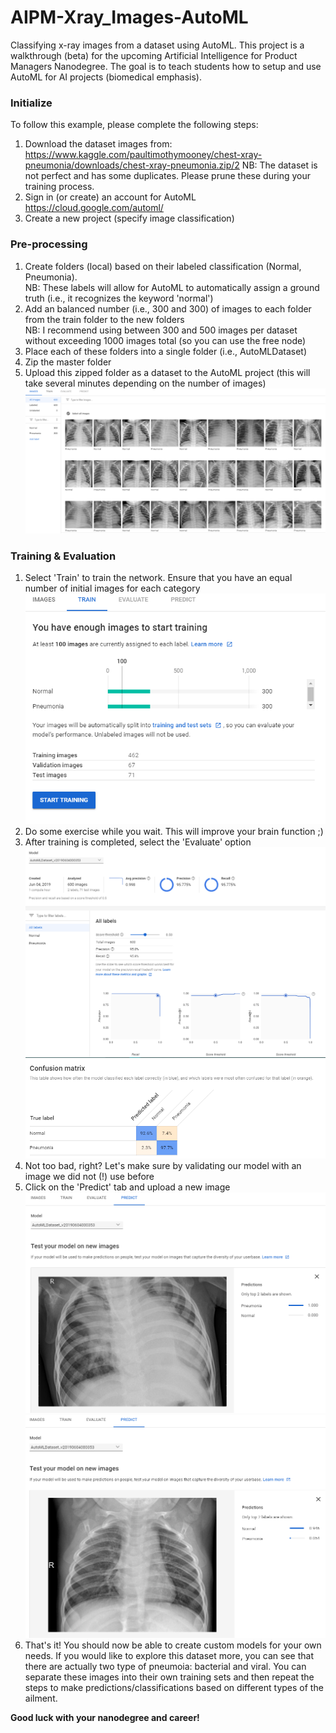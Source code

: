 # AIPM-Xray_Images-AutoML
Classifying x-ray images from a dataset using AutoML. This project is a walkthrough (beta) for the upcoming Artificial Intelligence for Product Managers Nanodegree. The goal is to teach students how to setup and use AutoML for AI projects (biomedical emphasis).

### Initialize
To follow this example, please complete the following steps:
1. Download the dataset images from:
https://www.kaggle.com/paultimothymooney/chest-xray-pneumonia/downloads/chest-xray-pneumonia.zip/2 
NB: The dataset is not perfect and has some duplicates. Please prune these during your training process.
2. Sign in (or create) an account for AutoML
https://cloud.google.com/automl/
3. Create a new project (specify image classification)

### Pre-processing
1. Create folders (local) based on their labeled classification (Normal, Pneumonia).\
NB: These labels will allow for AutoML to automatically assign a ground truth (i.e., it recognizes the keyword 'normal')
2. Add an balanced number (i.e., 300 and 300) of images to each folder from the train folder to the new folders\
NB: I recommend using between 300 and 500 images per dataset without exceeding 1000 images total (so you can use the free node)
3. Place each of these folders into a single folder (i.e., AutoMLDataset)
4. Zip the master folder
5. Upload this zipped folder as a dataset to the AutoML project (this will take several minutes depending on the number of images)
![image01](https://github.com/Ohara124c41/AIPM-Xray_Images-AutoML/blob/master/images/001.PNG?raw=true)
### Training & Evaluation
1. Select 'Train' to train the network. Ensure that you have an equal number of initial images for each category 
![image02](https://github.com/Ohara124c41/AIPM-Xray_Images-AutoML/blob/master/images/002.PNG?raw=true)
2. Do some exercise while you wait. This will improve your brain function ;)
3. After training is completed, select the 'Evaluate' option 
![image03](https://github.com/Ohara124c41/AIPM-Xray_Images-AutoML/blob/master/images/003.PNG?raw=true)
![image04](https://github.com/Ohara124c41/AIPM-Xray_Images-AutoML/blob/master/images/004.PNG?raw=true)
4. Not too bad, right? Let's make sure by validating our model with an image we did not (!) use before
5. Click on the 'Predict' tab and upload a new image
![image05](https://github.com/Ohara124c41/AIPM-Xray_Images-AutoML/blob/master/images/005.PNG?raw=true)
![image06](https://github.com/Ohara124c41/AIPM-Xray_Images-AutoML/blob/master/images/006.PNG?raw=true)
6. That's it! You should now be able to create custom models for your own needs. If you would like to explore this dataset more, you can see that there are actually two type of pneumoia: bacterial and viral. You can separate these images into their own training sets and then repeat the steps to make predictions/classifications based on different types of the ailment. 

**Good luck with your nanodegree and career!**

